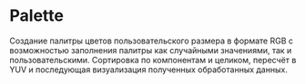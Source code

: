 # Palette
Создание палитры цветов пользовательского размера в формате RGB с возможностью заполнения палитры как случайными значениями, так и пользовательскими. Сортировка по компонентам и целиком, пересчёт в YUV и последующая визуализация полученных обработанных данных. 
